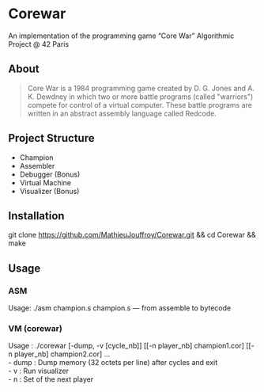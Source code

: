 # Corewar
An implementation of the programming game “Core War” 
Algorithmic Project @ 42 Paris

## About
> Core War is a 1984 programming game created by D. G. Jones and A. K. Dewdney in which two or more battle programs 
> (called "warriors") compete for control of a virtual computer. 
> These battle programs are written in an abstract assembly language called Redcode.

## Project Structure

- Champion
- Assembler
- Debugger (Bonus)
- Virtual Machine
- Visualizer (Bonus)

## Installation
git clone https://github.com/MathieuJouffroy/Corewar.git && cd Corewar && make

## Usage 

### ASM
Usage: ./asm champion.s
    champion.s   — from assemble to bytecode
    
### VM (corewar)
Usage : ./corewar [-dump, -v [cycle_nb]] [[-n player_nb] champion1.cor] [[-n player_nb] champion2.cor] ...<br>
    - dump <num> : Dump memory (32 octets per line) after <num> cycles and exit<br>
    - v          : Run visualizer<br>
    - n    <num> : Set <num> of the next player<br>
